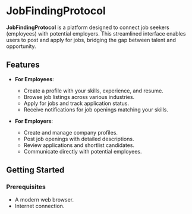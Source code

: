# JobFindingProtocol

**JobFindingProtocol** is a platform designed to connect job seekers (employees) with potential employers. This streamlined interface enables users to post and apply for jobs, bridging the gap between talent and opportunity.

## Features

- **For Employees**:  
  - Create a profile with your skills, experience, and resume.  
  - Browse job listings across various industries.  
  - Apply for jobs and track application status.  
  - Receive notifications for job openings matching your skills.

- **For Employers**:  
  - Create and manage company profiles.  
  - Post job openings with detailed descriptions.  
  - Review applications and shortlist candidates.  
  - Communicate directly with potential employees.

## Getting Started

### Prerequisites

- A modern web browser.
- Internet connection.

